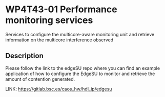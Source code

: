 # WP4T43-01 Performance monitoring services

Services to configure the multicore-aware monitoring unit and retrieve information on the multicore interference observed

## Description

Please follow the link to the edgeSU repo where you can find an example application of how to configure the EdgeSU to monitor and retrieve the amount 
of contention generated.

LINK: <https://gitlab.bsc.es/caos_hw/hdl_ip/edgesu>
